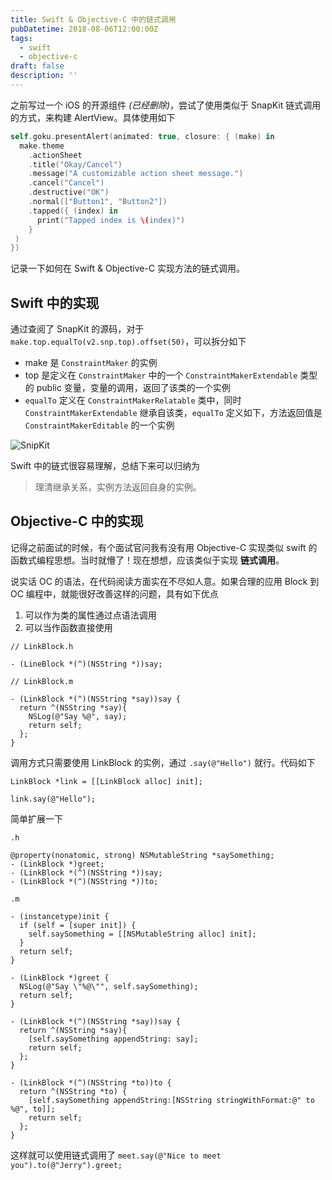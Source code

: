 ```yaml
---
title: Swift & Objective-C 中的链式调用
pubDatetime: 2018-08-06T12:00:00Z
tags:
  - swift
  - objective-c
draft: false
description: ''
---
```


之前写过一个 iOS 的开源组件 _(已经删除)_，尝试了使用类似于 SnapKit 链式调用的方式，来构建 AlertView。具体使用如下

```swift
self.goku.presentAlert(animated: true, closure: { (make) in
  make.theme
    .actionSheet
    .title("Okay/Cancel")
    .message("A customizable action sheet message.")
    .cancel("Cancel")
    .destructive("OK")
    .normal(["Button1", "Button2"])
    .tapped({ (index) in
      print("Tapped index is \(index)")
    }
 )
})
```

记录一下如何在 Swift & Objective-C 实现方法的链式调用。

## Swift 中的实现

通过查阅了 SnapKit 的源码，对于 `make.top.equalTo(v2.snp.top).offset(50)`，可以拆分如下

- make 是 `ConstraintMaker` 的实例
- top 是定义在 `ConstraintMaker` 中的一个 `ConstraintMakerExtendable` 类型的 public 变量，变量的调用，返回了该类的一个实例
- `equalTo` 定义在 `ConstraintMakerRelatable` 类中，同时 `ConstraintMakerExtendable` 继承自该类，`equalTo` 定义如下，方法返回值是 `ConstraintMakerEditable` 的一个实例

![SnipKit](@assets/images/snipkit.png)

Swift 中的链式很容易理解，总结下来可以归纳为

> 理清继承关系，实例方法返回自身的实例。

## Objective-C 中的实现

记得之前面试的时候，有个面试官问我有没有用 Objective-C 实现类似 swift 的函数式编程思想。当时就懵了！现在想想，应该类似于实现 **链式调用**。

说实话 OC 的语法，在代码阅读方面实在不尽如人意。如果合理的应用 Block 到 OC 编程中，就能很好改善这样的问题，具有如下优点

1. 可以作为类的属性通过点语法调用
2. 可以当作函数直接使用

```objc
// LinkBlock.h

- (LineBlock *(^)(NSString *))say;

// LinkBlock.m

- (LinkBlock *(^)(NSString *say))say {
  return ^(NSString *say){
    NSLog(@"Say %@", say);
    return self;
  };
}
```

调用方式只需要使用 LinkBlock 的实例，通过 `.say(@"Hello")` 就行。代码如下

```objc
LinkBlock *link = [[LinkBlock alloc] init];

link.say(@"Hello");
```

简单扩展一下

```objc
.h

@property(nonatomic, strong) NSMutableString *saySomething;
- (LinkBlock *)greet;
- (LinkBlock *(^)(NSString *))say;
- (LinkBlock *(^)(NSString *))to;

.m

- (instancetype)init {
  if (self = [super init]) {
    self.saySomething = [[NSMutableString alloc] init];
  }
  return self;
}

- (LinkBlock *)greet {
  NSLog(@"Say \"%@\"", self.saySomething);
  return self;
}

- (LinkBlock *(^)(NSString *say))say {
  return ^(NSString *say){
    [self.saySomething appendString: say];
    return self;
  };
}

- (LinkBlock *(^)(NSString *to))to {
  return ^(NSString *to) {
    [self.saySomething appendString:[NSString stringWithFormat:@" to %@", to]];
    return self;
  };
}
```

这样就可以使用链式调用了 `meet.say(@"Nice to meet you").to(@"Jerry").greet;`
